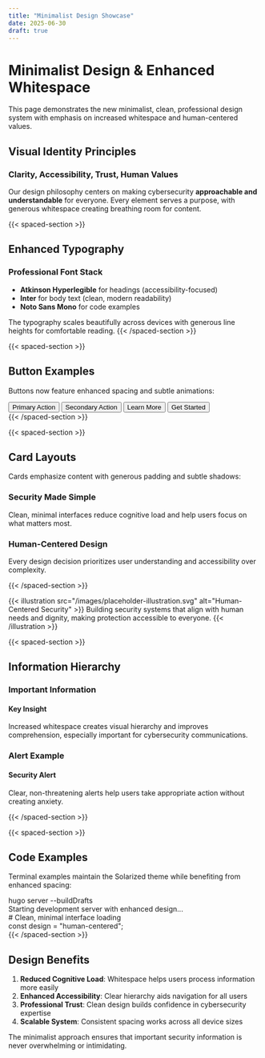 ```yaml
---
title: "Minimalist Design Showcase"
date: 2025-06-30
draft: true
---
```


# Minimalist Design & Enhanced Whitespace

This page demonstrates the new minimalist, clean, professional design system with emphasis on increased whitespace and human-centered values.

## Visual Identity Principles

### Clarity, Accessibility, Trust, Human Values

Our design philosophy centers on making cybersecurity **approachable and understandable** for everyone. Every element serves a purpose, with generous whitespace creating breathing room for content.

{{< spaced-section >}}
## Enhanced Typography

### Professional Font Stack
- **Atkinson Hyperlegible** for headings (accessibility-focused)
- **Inter** for body text (clean, modern readability)
- **Noto Sans Mono** for code examples

The typography scales beautifully across devices with generous line heights for comfortable reading.
{{< /spaced-section >}}

{{< spaced-section >}}
## Button Examples

Buttons now feature enhanced spacing and subtle animations:

<div class="flex flex-wrap gap-6">
  <button class="btn-brand-primary">Primary Action</button>
  <button class="btn-brand-secondary">Secondary Action</button>
  <button class="btn-brand-teal">Learn More</button>
  <button class="btn-brand-orange">Get Started</button>
</div>
{{< /spaced-section >}}

{{< spaced-section >}}
## Card Layouts

Cards emphasize content with generous padding and subtle shadows:

<div class="grid grid-cols-1 md:grid-cols-2 gap-8">
  <div class="brand-card">
    <h3 class="text-brand-subheading mb-4">Security Made Simple</h3>
    <p class="text-brand-body">Clean, minimal interfaces reduce cognitive load and help users focus on what matters most.</p>
  </div>
  <div class="brand-card-alt">
    <h3 class="text-brand-subheading mb-4">Human-Centered Design</h3>
    <p class="text-brand-body">Every design decision prioritizes user understanding and accessibility over complexity.</p>
  </div>
</div>
{{< /spaced-section >}}

{{< illustration src="/images/placeholder-illustration.svg" alt="Human-Centered Security" >}}
Building security systems that align with human needs and dignity, making protection accessible to everyone.
{{< /illustration >}}

{{< spaced-section >}}
## Information Hierarchy

### Important Information
<div class="brand-highlight">
  <h4 class="font-bold text-brand-gold mb-2">Key Insight</h4>
  <p>Increased whitespace creates visual hierarchy and improves comprehension, especially important for cybersecurity communications.</p>
</div>

### Alert Example
<div class="brand-alert">
  <h4 class="font-bold mb-2">Security Alert</h4>
  <p>Clear, non-threatening alerts help users take appropriate action without creating anxiety.</p>
</div>
{{< /spaced-section >}}

{{< spaced-section >}}
## Code Examples

Terminal examples maintain the Solarized theme while benefiting from enhanced spacing:

<div class="terminal mb-8">
<div class="terminal-prompt">hugo server --buildDrafts</div>
<div class="text-sl-cyan">Starting development server with enhanced design...</div>
<div class="comment"># Clean, minimal interface loading</div>
<div><span class="keyword">const</span> <span class="variable">design</span> <span class="operator">=</span> <span class="string">"human-centered"</span><span class="operator">;</span></div>
</div>
{{< /spaced-section >}}

## Design Benefits

1. **Reduced Cognitive Load**: Whitespace helps users process information more easily
2. **Enhanced Accessibility**: Clear hierarchy aids navigation for all users
3. **Professional Trust**: Clean design builds confidence in cybersecurity expertise
4. **Scalable System**: Consistent spacing works across all device sizes

The minimalist approach ensures that important security information is never overwhelming or intimidating.